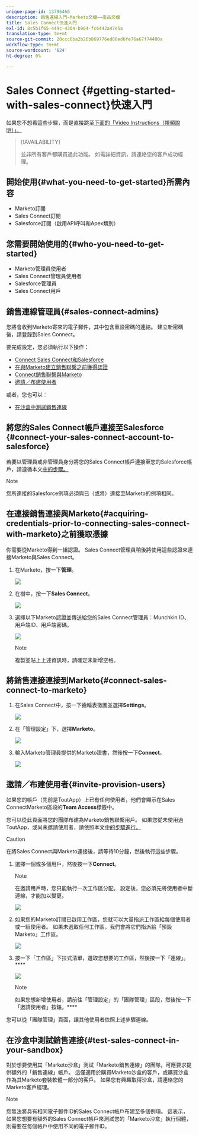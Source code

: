 ```yaml
---
unique-page-id: 13796466
description: 銷售連線入門-Marketo文檔——產品文檔
title: Sales Connect快速入門
exl-id: 8c5b1f65-449c-4304-b904-fc6442a47e5a
translation-type: tm+mt
source-git-commit: 20ccc6ba2b26b869776ed88ed6fe76a67f74400a
workflow-type: tm+mt
source-wordcount: '624'
ht-degree: 0%

---
```


# Sales Connect {#getting-started-with-sales-connect}快速入門

如果您不想看這些步驟，而是直接跳至[下面的「Video Instructions（視頻說明）」。](#video)

>[!AVAILABILITY]
>
>並非所有客戶都購買過此功能。 如需詳細資訊，請連絡您的客戶成功經理。

## 開始使用{#what-you-need-to-get-started}所需內容

* Marketo訂閱
* Sales Connect訂閱
* Salesforce訂閱（啟用API呼叫和Apex類別）

## 您需要開始使用的{#who-you-need-to-get-started}

* Marketo管理員使用者
* Sales Connect管理員使用者
* Salesforce管理員
* Sales Connect用戶

## 銷售連線管理員{#sales-connect-admins}

您將會收到Marketo寄來的電子郵件，其中包含重設密碼的連結。 建立新密碼後，請登錄到Sales Connect。

要完成設定，您必須執行以下操作：

* [Connect Sales Connect和Salesforce](#connect-your-sales-connect-account-to-salesforce)
* [在與Marketo建立銷售聯繫之前獲得認證](#acquiring-credentials-prior-to-connecting-sales-connect-with-marketo)
* [Connect銷售聯繫與Marketo](#connect-sales-connect-to-marketo)
* [邀請／布建使用者](#invite-provision-users)

或者，您也可以：

* [在沙盒中測試銷售連線](#test-sales-connect-in-your-sandbox)

## 將您的Sales Connect帳戶連接至Salesforce {#connect-your-sales-connect-account-to-salesforce}

若要以管理員或非管理員身分將您的Sales Connect帳戶連接至您的Salesforce帳戶，請遵循本文[中的步驟。](/help/marketo/product-docs/marketo-sales-connect/crm/salesforce-integration/connect-your-sales-connect-account-to-salesforce.md)

>[!NOTE]
>
>您所連接的Salesforce例項必須與已（或將）連接至Marketo的例項相同。

## 在連接銷售連接與Marketo{#acquiring-credentials-prior-to-connecting-sales-connect-with-marketo}之前獲取憑據

你需要從Marketo得到一組認證。 Sales Connect管理員稍後將使用這些認證來連接Marketo與Sales Connect。

1. 在Marketo，按一下&#x200B;**管理**。

   ![](assets/one.png)

1. 在樹中，按一下&#x200B;**Sales Connect**。

   ![](assets/two.png)

1. 選擇以下Marketo認證並傳送給您的Sales Connect管理員：Munchkin ID、用戶端ID、用戶端密碼。

   ![](assets/3.jpg)

   >[!NOTE]
   >
   >複製並貼上上述資訊時，請確定未新增空格。

## 將銷售連接連接到Marketo{#connect-sales-connect-to-marketo}

1. 在Sales Connect中，按一下齒輪表徵圖並選擇&#x200B;**Settings**。

   ![](assets/four.png)

1. 在「管理設定」下，選擇&#x200B;**Marketo**。

   ![](assets/eight.png)

1. 輸入Marketo管理員提供的Marketo證書，然後按一下&#x200B;**Connect**。

   ![](assets/credentials.png)

## 邀請／布建使用者{#invite-provision-users}

如果您的帳戶（先前是ToutApp）上已有任何使用者，他們會顯示在Sales ConnectMarketo區段的&#x200B;**Team Access**&#x200B;標籤中。

您可以從此頁面將您的團隊布建為Marketo銷售聯繫用戶。 如果您從未使用過ToutApp，或尚未邀請使用者，請依照本文[中的步驟進行。](/help/marketo/product-docs/marketo-sales-connect/admin/invite-users.md)

>[!CAUTION]
>
>在將Sales Connect與Marketo連接後，請等待10分鐘，然後執行這些步驟。

1. 選擇一個或多個用戶，然後按一下&#x200B;**Connect**。

   >[!NOTE]
   >
   >在邀請用戶時，您只能執行一次工作區分配。 設定後，您必須先將使用者中斷連線，才能加以變更。

   ![](assets/users.png)

1. 如果您的Marketo訂閱已啟用工作區，您就可以大量指派工作區給每個使用者或一組使用者。 如果未選取任何工作區，我們會將它們指派給「預設Marketo」工作區。

   ![](assets/nine.jpg)

1. 按一下「工作區」下拉式清單，選取您想要的工作區，然後按一下「連線」。****

   ![](assets/ten.png)

   >[!NOTE]
   >
   >如果您想新增使用者，請前往「管理設定」的「團隊管理」區段，然後按一下「邀請使用者」按鈕。****

您可以從「團隊管理」頁面，讓其他使用者依照上述步驟連線。

## 在沙盒中測試銷售連接{#test-sales-connect-in-your-sandbox}

對於想要使用其「Marketo沙盒」測試「Marketo銷售連線」的團隊，可應要求提供額外的「銷售連線」帳戶。 這僅適用於購買Marketo沙盒的客戶，或購買沙盒作為其Marketo套裝軟體一部分的客戶。 如果您有興趣取得沙盒，請連絡您的Marketo客戶經理。

>[!NOTE]
>
>您無法將具有相同電子郵件ID的Sales Connect帳戶布建至多個例項。 這表示，如果您想要有額外的Sales Connect帳戶來測試您的「Marketo沙盒」執行個體，則需要在每個帳戶中使用不同的電子郵件ID。
